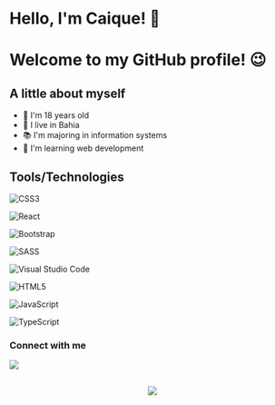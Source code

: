 # Hello, I'm Caique! 👋
# Welcome to my GitHub profile! 😉



## A little about myself
- 💪 I'm 18 years old
- 📌 I live in Bahia
- 📚 I'm majoring in information systems
- 🌱 I'm learning web development

## Tools/Technologies
![CSS3](https://img.shields.io/badge/css3-%231572B6.svg?style=for-the-badge&logo=css3&logoColor=white)

![React](https://img.shields.io/badge/react-%2320232a.svg?style=for-the-badge&logo=react&logoColor=%2361DAFB)

![Bootstrap](https://img.shields.io/badge/bootstrap-%23563D7C.svg?style=for-the-badge&logo=bootstrap&logoColor=white)

![SASS](https://img.shields.io/badge/SASS-hotpink.svg?style=for-the-badge&logo=SASS&logoColor=white)

![Visual Studio Code](https://img.shields.io/badge/Visual%20Studio%20Code-0078d7.svg?style=for-the-badge&logo=visual-studio-code&logoColor=white)

![HTML5](https://img.shields.io/badge/html5-%23E34F26.svg?style=for-the-badge&logo=html5&logoColor=white)

![JavaScript](https://img.shields.io/badge/javascript-%23323330.svg?style=for-the-badge&logo=javascript&logoColor=%23F7DF1E)

![TypeScript](https://img.shields.io/badge/typescript-%23007ACC.svg?style=for-the-badge&logo=typescript&logoColor=white)

### Connect with me
<div>
  <a href="https://www.linkedin.com/in/caiquedebrito" target="_blank">
    <img src="https://img.shields.io/badge/LinkedIn-0077B5?style=for-the-badge&logo=linkedin&logoColor=white" >
  </a>
</div>
 
 ##
 <div align="center">
 <img src="https://user-images.githubusercontent.com/88737351/158686243-1ab3fa90-0af0-4718-81f0-9029d0c3f0d3.gif"/>
 </div>





